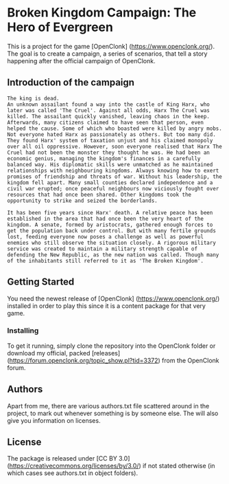 # Broken Kingdom Campaign: The Hero of Evergreen

This is a project for the game [OpenClonk] (https://www.openclonk.org/). The goal is to create a campaign, a series of scenarios, that tell a story happening after the official campaign of OpenClonk.

## Introduction of the campaign

```
The king is dead.
An unknown assailant found a way into the castle of King Harx, who later was called 'The Cruel'. Against all odds, Harx The Cruel was killed. The assailant quickly vanished, leaving chaos in the keep. Afterwards, many citizens claimed to have seen that person, even helped the cause. Some of which who boasted were killed by angry mobs. Not everyone hated Harx as passionately as others. But too many did. They found Harx' system of taxation unjust and his claimed monopoly over all oil oppressive. However, soon everyone realised that Harx The Cruel had not been the monster they thought he was. He had been an economic genius, managing the kingdom's finances in a carefully balanced way. His diplomatic skills were unmatched as he maintained relationships with neighbouring kingdoms. Always knowing how to exert promises of friendship and threats of war. Without his leadership, the kingdom fell apart. Many small counties declared independence and a civil war erupted; once peaceful neighbours now viciously fought over resources that had once been shared. Other kingdoms took the opportunity to strike and seized the borderlands.

It has been five years since Harx' death. A relative peace has been established in the area that had once been the very heart of the kingdom. A senate, formed by aristocrats, gathered enough forces to get the population back under control. But with many fertile grounds lost, feeding everyone now poses a challenge as well as powerful enemies who still observe the situation closely. A rigorous military service was created to maintain a military strength capable of defending the New Republic, as the new nation was called. Though many of the inhabitants still referred to it as 'The Broken Kingdom'.
```

## Getting Started

You need the newest release of [OpenClonk] (https://www.openclonk.org/) installed in order to play this since it is a content package for that very game.

### Installing

To get it running, simply clone the repository into the OpenClonk folder or download my official, packed [releases] (https://forum.openclonk.org/topic_show.pl?tid=3372) from the OpenClonk forum.

## Authors

Apart from me, there are various authors.txt file scattered around in the project, to mark out whenever something is by someone else. The will also give you information on licenses.

## License

The package is released under [CC BY 3.0] (https://creativecommons.org/licenses/by/3.0/) if not stated otherwise (in which cases see authors.txt in object folders).